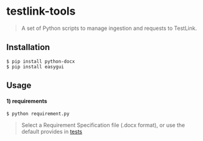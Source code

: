 # testlink-tools

> A set of Python scripts to manage ingestion and requests to TestLink.

## Installation

```console
$ pip install python-docx
$ pip install easygui
```

## Usage

#### 1) requirements

```console
$ python requirement.py
```

> Select a Requirement Specification file (.docx format), or use the default provides in [tests](https://xifu-irap/testlink-tools/requirements/tests)

